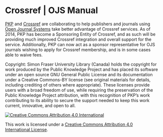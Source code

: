 # Crossref | OJS Manual

[PKP](http://pkp.sfu.ca) and [Crossref](http://www.crossref.org/) are collaborating to help publishers and journals using [Open Journal Systems](https://pkp.sfu.ca/ojs/) take better advantage of Crossref services. As of 2014, PKP has become a Sponsoring Entity of Crossref, and as such will be providing much improved Crossref integration and overall support for the service. Additionally, PKP can now act as a sponsor representative for OJS journals wishing to apply for Crossref membership, and is in some cases able to waive fees.

Copyright: Simon Fraser University Library \(Canada\) holds the copyright for work produced by the Public Knowledge Project and has placed its software under an open source GNU General Public License and its documentation under a Creative Commons-BY license \(see original materials for details, including crediting of others where appropriate\). These licenses provide users with a broad freedom of use, while requiring the preservation of the Public Knowledge Project attribution, with this recognition of PKP’s work contributing to its ability to secure the support needed to keep this work current, innovative, and open to all.

[![](https://i.creativecommons.org/l/by/4.0/88x31.png "Creative Commons Attribution 4.0 International")](http://creativecommons.org/licenses/by/4.0/)

This work is licensed under a [Creative Commons Attribution 4.0 International License](http://creativecommons.org/licenses/by/4.0/).